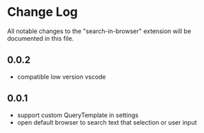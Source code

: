 # Change Log

All notable changes to the "search-in-browser" extension will be documented in this file.


## 0.0.2
- compatible low version vscode

## 0.0.1
- support custom QueryTemplate in settings
- open default browser to search text that selection or user input
